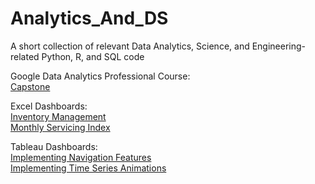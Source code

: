 # Analytics_And_DS
A short collection of relevant Data Analytics, Science, and Engineering-related Python, R, and SQL code

Google Data Analytics Professional Course:  
[Capstone](https://volsystem.github.io/)  

Excel Dashboards:  
[Inventory Management](https://1drv.ms/x/s!AtfbgJY1ldU4lyFdz-Dj98A-SmOf?e=9y6czM)  
[Monthly Servicing Index](https://1drv.ms/x/s!AtfbgJY1ldU4lyDXi7e4iPJeurtK?e=7RUD16)  

Tableau Dashboards:  
[Implementing Navigation Features](https://public.tableau.com/views/HappinessScoreComparisons/TableCirclesDash?:language=en-US&:display_count=n&:origin=viz_share_link)  
[Implementing Time Series Animations](https://public.tableau.com/views/TimeSeriesAnimations/CO2PerCapitaAnimated?:language=en-US&:display_count=n&:origin=viz_share_link)
